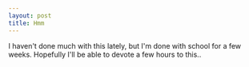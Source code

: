 ```yaml
---
layout: post
title: Hmm
---
```


I haven't done much with this lately, but I'm done with school for a few
weeks.  Hopefully I'll be able to devote a few hours to this..
